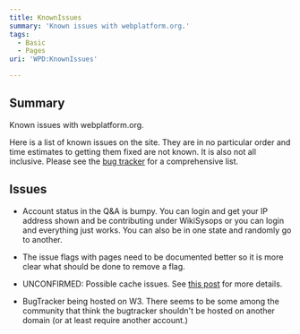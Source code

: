 ```yaml
---
title: KnownIssues
summary: 'Known issues with webplatform.org.'
tags:
  - Basic
  - Pages
uri: 'WPD:KnownIssues'

---
```

## Summary

Known issues with webplatform.org.

Here is a list of known issues on the site. They are in no particular order and time estimates to getting them fixed are not known. It is also not all inclusive. Please see the [bug tracker](https://www.w3.org/Bugs/Public/describecomponents.cgi?product=webplatform.org) for a comprehensive list.

## Issues

-   Account status in the Q&A is bumpy. You can login and get your IP address shown and be contributing under WikiSysops or you can login and everything just works. You can also be in one state and randomly go to another.

-   The issue flags with pages need to be documented better so it is more clear what should be done to remove a flag.

-   UNCONFIRMED: Possible cache issues. See [this post](http://talk.webplatform.org/forums/index.php/2131/where-is-the-cache?show=2170#a2170) for more details.

-   BugTracker being hosted on W3. There seems to be some among the community that think the bugtracker shouldn't be hosted on another domain (or at least require another account.)

